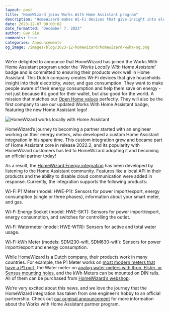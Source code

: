 ```yaml
---
layout: post
title: "HomeWizard joins Works With Home Assistant program"
description: "HomeWizard makes Wi-Fi devices that give insight into electricity, water, and gas consumption. The devices integrate locally into Home Assistant."
date: 2023-12-07 00:00:02
date_formatted: "December 7, 2023"
author: Guy Sie
comments: true
categories: Announcements
og_image: /images/blog/2023-12-homewizard/homewizard-wwha-og.png
---
```


We’re delighted to announce that HomeWizard has joined the Works With Home Assistant program under the *‘Works Locally With Home Assistant’* badge and is committed to ensuring their products work well in Home Assistant. This Dutch company creates Wi-Fi devices that give households insight into their electricity, water, and gas consumption. They want to make people aware of their energy consumption and help them save on energy - not just because it’s good for their wallet, but also good for the world. A mission that matches our [Open Home values](/blog/2021/12/23/the-open-home/) perfectly. They will also be the first company to use our updated Works With Home Assistant badge, featuring the new Home Assistant logo!

![HomeWizard works locally with Home Assistant](/images/blog/2023-12-homewizard/homewizard-wwha.png)

<!--more-->
HomeWizard’s journey to becoming a partner started with an engineer working on their energy meters, who developed a custom Home Assistant integration in his spare time. This custom integration grew and became part of Home Assistant core in release 2022.2, and its popularity with HomeWizard customers has led to HomeWizard adopting it and becoming an official partner today!

As a result, the [HomeWizard Energy integration](/integrations/homewizard/) has been developed by listening to the Home Assistant community. Features like a local API in their products and the ability to disable cloud communication were added in response. Currently, the integration supports the following products:

Wi-Fi P1 Meter (model: HWE-P1): Sensors for power import/export, energy consumption (single or three phases), information about your smart meter, and gas.

Wi-Fi Energy Socket (model: HWE-SKT): Sensors for power import/export, energy consumption, and switches for controlling the outlet.

Wi-Fi Watermeter (model: HWE-WTR): Sensors for active and total water usage.

Wi-Fi kWh Meter (models: SDM230-wifi, SDM630-wifi): Sensors for power import/export and energy consumption. 

While HomeWizard is a Dutch company, their products work in many countries. For example, the P1 Meter works on [most modern meters that have a P1 port](https://helpdesk.homewizard.com/en/articles/5935311-is-my-smart-meter-compatible), the Water meter on [analog water meters with Itron, Elster, or Sensus mounting holes](https://helpdesk.homewizard.com/en/articles/6287701-is-my-analog-watermeter-compatible), and the kWh Meters can be mounted on DIN rails. All of them can be purchased from [HomeWizard’s webshop](https://www.homewizard.com/shop/).

We’re very excited about this news, and we love the journey that the HomeWizard integration has taken from one engineer’s hobby to an official partnership. Check out [our original announcement](/blog/2022/07/12/partner-program/) for more information about the Works with Home Assistant partner program.
